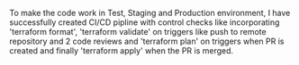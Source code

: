 To make the code work in Test, Staging and Production environment, I have successfully created CI/CD pipline with control checks like incorporating 'terraform format', 
'terraform validate' on triggers like push to remote repository and 2 code reviews and 'terraform plan' on triggers when PR is created and finally 'terraform apply' when the PR is merged.
